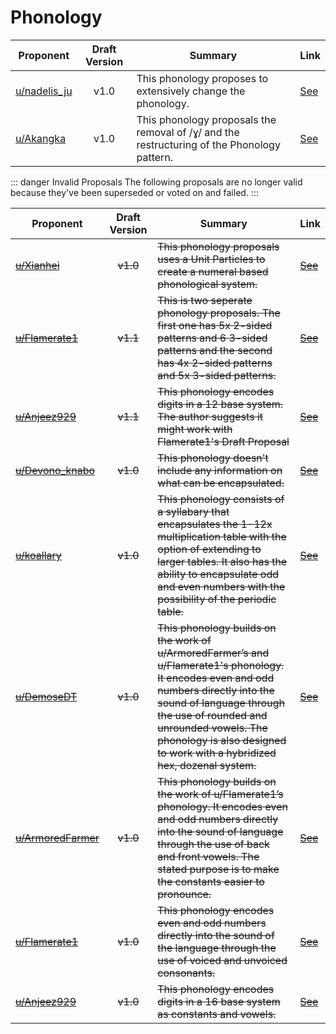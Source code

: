 # Phonology

| Proponent                                           | Draft Version | Summary                                                                                     | Link                                                                                            |
| --------------------------------------------------- | :-----------: | ------------------------------------------------------------------------------------------- | ----------------------------------------------------------------------------------------------- |
| [u/nadelis_ju](https://www.reddit.com/u/nadelis_ju) |     v1.0      | This phonology proposes to extensively change the phonology.                                | [See](https://www.reddit.com/r/EncapsulatedLanguage/comments/hyr341/3_proposals_on_phonology/)  |
| [u/Akangka](https://www.reddit.com/u/Akangka)       |     v1.0      | This phonology proposals the removal of /ɣ/ and the restructuring of the Phonology pattern. | [See](https://www.reddit.com/r/EncapsulatedLanguage/comments/hylh29/remove_the_phoneme_%C9%A3/) |

::: danger Invalid Proposals
The following proposals are no longer valid because they've been superseded or
voted on and failed.
:::

| Proponent                                                     | Draft Version | Summary                                                                                                                                                                                                                                                                                     | Link                                                                                                                         |
| ------------------------------------------------------------- | :-----------: | ------------------------------------------------------------------------------------------------------------------------------------------------------------------------------------------------------------------------------------------------------------------------------------------- | ---------------------------------------------------------------------------------------------------------------------------- |
| ~~[u/Xianhei](https://www.reddit.com/u/Xianhei)~~             |   ~~v1.0~~    | ~~This phonology proposals uses a Unit Particles to create a numeral based phonological system.~~                                                                                                                                                                                           | ~~[See](https://www.reddit.com/r/EncapsulatedLanguage/comments/hmzm55/moving_from_numeral_to_science_then_to_everyday/)~~    |
| ~~[u/Flamerate1](https://www.reddit.com/u/Flamerate1)~~       |   ~~v1.1~~    | ~~This is two seperate phonology proposals. The first one has 5x 2-sided patterns and 6 3-sided patterns and the second has 4x 2-sided patterns and 5x 3-sided patterns.~~                                                                                                                  | ~~[See](https://www.reddit.com/r/EncapsulatedLanguage/comments/hmdfdc/f1_for_help_flamerate1_s_new_phonology_draft/)~~       |
| ~~[u/Anjeez929](https://www.reddit.com/u/Anjeez929)~~         |   ~~v1.1~~    | ~~This phonology encodes digits in a 12 base system. The author suggests it might work with Flamerate1's Draft Proposal~~                                                                                                                                                                   | ~~[See](https://www.reddit.com/r/EncapsulatedLanguage/comments/hm33m8/my_hex_thing_adapted_for_base_12/)~~                   |
| ~~[u/Devono_knabo](https://www.reddit.com/u/Devono_knabo)~~   |   ~~v1.0~~    | ~~This phonology doesn't include any information on what can be encapsulated.~~                                                                                                                                                                                                             | ~~[See](https://www.reddit.com/r/EncapsulatedLanguage/comments/hlzh9q/phonology_proposal/)~~                                 |
| ~~[u/koallary](https://www.reddit.com/u/koallary)~~           |   ~~v1.0~~    | ~~This phonology consists of a syllabary that encapsulates the 1-12x multiplication table with the option of extending to larger tables. It also has the ability to encapsulate odd and even numbers with the possibility of the periodic table.~~                                          | ~~[See](https://www.reddit.com/r/EncapsulatedLanguage/comments/hlskxu/draft_proposal%CB%90_phonology_based_on_base_12/)~~    |
| ~~[u/DemoseDT](https://www.reddit.com/u/DemoseDT)~~           |   ~~v1.0~~    | ~~This phonology builds on the work of u/ArmoredFarmer’s and u/Flamerate1's phonology. It encodes even and odd numbers directly into the sound of language through the use of rounded and unrounded vowels. The phonology is also designed to work with a hybridized hex, dozenal system.~~ | ~~[See](https://www.reddit.com/r/EncapsulatedLanguage/comments/hihvjk/draft_proposal_hex_dozenal_hybrid_vowel_system/)~~     |
| ~~[u/ArmoredFarmer](https://www.reddit.com/u/ArmoredFarmer)~~ |   ~~v1.0~~    | ~~This phonology builds on the work of u/Flamerate1’s phonology. It encodes even and odd numbers directly into the sound of language through the use of back and front vowels. The stated purpose is to make the constants easier to pronounce.~~                                           | ~~[See](https://www.reddit.com/r/EncapsulatedLanguage/comments/hh6uiw/another_draft_proposal_for_phonology_armoredfarmer/)~~ |
| ~~[u/Flamerate1](https://www.reddit.com/u/Flamerate1)~~       |   ~~v1.0~~    | ~~This phonology encodes even and odd numbers directly into the sound of the language through the use of voiced and unvoiced consonants.~~                                                                                                                                                  | ~~[See](https://www.reddit.com/r/EncapsulatedLanguage/comments/heo82f/phonology_draft_proposition_flamerate1_f1_for_help/)~~ |
| ~~[u/Anjeez929 ](https://www.reddit.com/u/Anjeez929)~~        |   ~~v1.0~~    | ~~This phonology encodes digits in a 16 base system as constants and vowels.~~                                                                                                                                                                                                              | ~~[See](https://www.reddit.com/r/EncapsulatedLanguage/comments/hdqgzv/a_base_sixteen_themed_thing/)~~                        |

